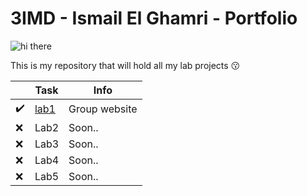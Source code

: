 # 3IMD - Ismail El Ghamri - Portfolio

![hi there](https://media.giphy.com/media/AhhGtrpj5ZxGZER5yC/giphy.gif)

This is my repository that will hold all my lab projects 😗

‎ | Task | Info
------ | ------ | ------ 
✔️| [lab1](https://github.com/AlejandroDeWolf/DEV5-LAB1) | Group website
❌| Lab2 | Soon..
❌| Lab3 | Soon..
❌| Lab4 | Soon..
❌| Lab5 | Soon..